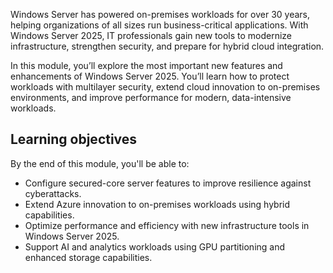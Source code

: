 Windows Server has powered on-premises workloads for over 30 years, helping organizations of all sizes run business-critical applications. With Windows Server 2025, IT professionals gain new tools to modernize infrastructure, strengthen security, and prepare for hybrid cloud integration.  

In this module, you’ll explore the most important new features and enhancements of Windows Server 2025. You’ll learn how to protect workloads with multilayer security, extend cloud innovation to on-premises environments, and improve performance for modern, data-intensive workloads.  

## Learning objectives

By the end of this module, you'll be able to:  


- Configure secured-core server features to improve resilience against cyberattacks.  
- Extend Azure innovation to on-premises workloads using hybrid capabilities.  
- Optimize performance and efficiency with new infrastructure tools in Windows Server 2025.  
- Support AI and analytics workloads using GPU partitioning and enhanced storage capabilities.